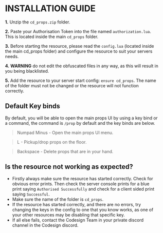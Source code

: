 
# INSTALLATION GUIDE
**1.** Unzip the `cd_props.zip` folder.

**2.** Paste your Authorisation Token into the file named `authorization.lua`. This is located inside the main `cd_props` folder.

 **3.** Before starting the resource, please read the `config.lua` (located inside the main cd_props folder) and  configure the resource to suit your servers needs.
 
 **4.** **WARNING** do not edit the obfuscated files in any way, as this will result in you being blacklisted.
 
 **5.** Add the resource to your server start config: `ensure cd_props`. The name of the folder must not be changed or the resource will not function correctly.

## Default Key binds
By default, you will be able to open the main props UI by using a key bind or a command, the command is `/prop` by default and the key binds are below.
> Numpad Minus - Open the main props UI menu.

> L - Pickup/drop props on the floor.

> Backspace - Delete props that are in your hand.

## Is the resource not working as expected?
 - Firstly always make sure the resource has started correctly. Check for obvious error prints. Then check the server console prints for a blue print saying `Authorised Successfully` and check for a client sided print saying `Successful`.
 - Make sure the name of the folder is `cd_props`.
 - If the resource has started correctly, and there are no errors, try changing the keys in the config to one that you know works, as one of your other resources may be disabling that specific key.
 - If all else fails, contact the Codesign Team in your private discord channel in the Codesign discord.
